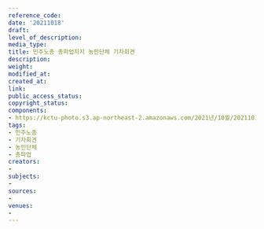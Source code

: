```yaml
---
reference_code: 
date: '20211018'
draft: 
level_of_description: 
media_type: 
title: 민주노총 총파업지지 농민단체 기자회견
description: 
weight: 
modified_at: 
created_at: 
link: 
public_access_status: 
copyright_status: 
components:
- https://kctu-photo.s3.ap-northeast-2.amazonaws.com/2021년/10월/20211018-민주노총+총파업지지+농민단체+기자회견_민주노총_기자회견_농민단체_총파업/404314_62892_3113.jpg
tags:
- 민주노총
- 기자회견
- 농민단체
- 총파업
creators:
- 
subjects:
- 
sources:
- 
venues:
- 
---
```

